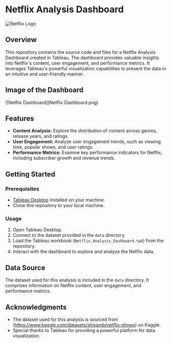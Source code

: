 # Netflix Analysis Dashboard

![Netflix Logo](https://upload.wikimedia.org/wikipedia/commons/thumb/0/08/Netflix_2015_logo.svg/1280px-Netflix_2015_logo.svg.png)

## Overview

This repository contains the source code and files for a Netflix Analysis Dashboard created in Tableau. The dashboard provides valuable insights into Netflix's content, user engagement, and performance metrics. It leverages Tableau's powerful visualization capabilities to present the data in an intuitive and user-friendly manner.

## Image of the Dashboard
![Netflix Dashboard](Netflix Dashboard.png)


## Features

- **Content Analysis:** Explore the distribution of content across genres, release years, and ratings.
- **User Engagement:** Analyze user engagement trends, such as viewing time, popular shows, and user ratings.
- **Performance Metrics:** Examine key performance indicators for Netflix, including subscriber growth and revenue trends.

## Getting Started

### Prerequisites

- [Tableau Desktop](https://www.tableau.com/products/desktop) installed on your machine.
- Clone this repository to your local machine.

### Usage

1. Open Tableau Desktop.
2. Connect to the dataset provided in the `data` directory.
3. Load the Tableau workbook (`Netflix_Analysis_Dashboard.twb`) from the repository.
4. Interact with the dashboard to explore and analyze the Netflix data.

## Data Source

The dataset used for this analysis is included in the `data` directory. It comprises information on Netflix content, user engagement, and performance metrics.


## Acknowledgments

- The dataset used for this analysis is sourced from (https://www.kaggle.com/datasets/shivamb/netflix-shows) on Kaggle.
- Special thanks to Tableau for providing a powerful platform for data visualization.
